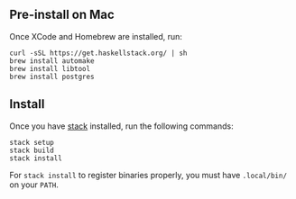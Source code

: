 ## Pre-install on Mac

Once XCode and Homebrew are installed, run:
```
curl -sSL https://get.haskellstack.org/ | sh
brew install automake
brew install libtool
brew install postgres
```

## Install

Once you have [stack](https://github.com/commercialhaskell/stack) installed, run the following commands:

```
stack setup
stack build
stack install
```

For `stack install` to register binaries properly, you must have `.local/bin/`
on your `PATH`.
